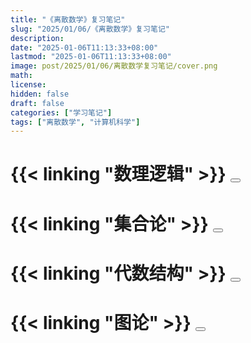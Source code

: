 ```yaml
---
title: "《离散数学》复习笔记"
slug: "2025/01/06/《离散数学》复习笔记"
description:
date: "2025-01-06T11:13:33+08:00"
lastmod: "2025-01-06T11:13:33+08:00"
image: post/2025/01/06/离散数学复习笔记/cover.png
math:
license:
hidden: false
draft: false
categories: ["学习笔记"]
tags: ["离散数学", "计算机科学"]
---
```


# {{< linking "数理逻辑" >}} <button onclick="toggleContent('content0')" id="button0"></button>
<div id="content0" style="display:none;">
{{< include "数理逻辑/index_.md" >}}
</div>


# {{< linking "集合论" >}} <button onclick="toggleContent('content1')" id="button1"></button>
<div id="content1" style="display:none;">
{{< include "集合论/index_.md" >}}
</div>

# {{< linking "代数结构" >}} <button onclick="toggleContent('content2')" id="button1"></button>
<div id="content2" style="display:none;">
{{< include "代数结构/index_.md" >}}
</div>

# {{< linking "图论" >}} <button onclick="toggleContent('content3')" id="button1"></button>
<div id="content3" style="display:none;">
{{< include "图论/index_.md" >}}
</div>

<style>
    .article-content button {
        background-color: #008CBA; /* Blue */
        border: none;
        color: white;
        padding: 10px 20px;
        text-align: center;
        text-decoration: none;
        display: inline-block;
        font-size: 14px;
        margin-left: 10px;
        cursor: pointer;
        border-radius: 5px;
        transition: background-color 0.3s ease;
        float: right; /* Align to the right */
        align-items: center;
        justify-content: center;
    }
    .article-content button:before {
        content: "显示内容";
    }
    .article-content button:after {
        content: "隐藏内容";
        display: none;
    }
    .article-content button.active {
        background-color: #FF9800; /* Orange when active */
    }
    .article-content button.active:before {
        display: none;
    }
    .article-content button.active:after {
        display: inline;
    }
    .article-content button:hover {
        background-color: #005f73; /* Darker blue on hover */
    }
    .article-content button.active:hover {
        background-color: #EF6C00; /* Darker orange on hover when active */
    }
</style>

<script>
    function toggleContent(id) {
        var content = document.getElementById(id);
        var button = document.querySelector(`#button${id.slice(-1)}`);
        if (content.style.display === "none") {
            content.style.display = "block";
            button.classList.add('active');
        } else {
            content.style.display = "none";
            button.classList.remove('active');
        }
    }
</script>
